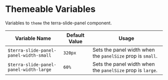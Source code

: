 # Themeable Variables

Variables to `theme` the terra-slide-panel component.

| Variable Name | Default Value | Usage |
|---|---|---|
| `$terra-slide-panel-panel-width-small` | `320px` | Sets the panel width when the `panelSize` prop is `small`. |
| `$terra-slide-panel-panel-width-large` | `60%` | Sets the panel width when the `panelSize` prop is `large`. |
